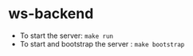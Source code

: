 # ws-backend
- To start the server: `make run`
- To start and bootstrap the server : `make bootstrap`
